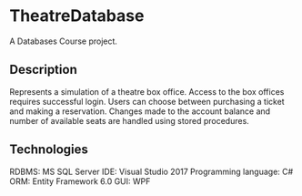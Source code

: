 # TheatreDatabase 

A Databases Course project.

## Description

Represents a simulation of a theatre box office. 
Access to the box offices requires successful login.
Users can choose between purchasing a ticket and making a reservation.
Changes made to the account balance and number of available seats are handled using stored procedures.

## Technologies 

RDBMS: MS SQL Server
IDE: Visual Studio 2017
Programming language: C#
ORM: Entity Framework 6.0
GUI: WPF
